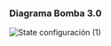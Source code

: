 ### Diagrama Bomba 3.0
![State configuración (1)](https://github.com/user-attachments/assets/535fde2f-5a57-4e57-a8af-c84fe6c1198c)
